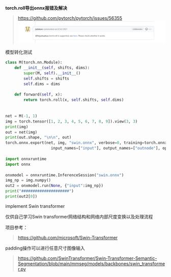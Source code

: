 
__torch.roll导出onnx报错及解决__
>https://github.com/pytorch/pytorch/issues/56355
![](https://github.com/youngx123/pic/blob/main/torch.roll.png?raw=true)

模型转化测试
```python
class M(torch.nn.Module):
    def __init__(self, shifts, dims):
        super(M, self).__init__()
        self.shifts = shifts
        self.dims = dims

    def forward(self, x):
        return torch.roll(x, self.shifts, self.dims)


net = M(-1, 1)
img = torch.tensor([1, 2, 3, 4, 5, 6, 7, 8, 9]).view(3, 3)
print(img)
out = net(img)
print(out.shape, "\n\n", out)
torch.onnx.export(net, img, "swin.onnx", verbose=0, training=torch.onnx.TrainingMode.EVAL,
                    input_names=["input"], output_names=["outnode"], opset_version=11)

import onnxruntime
import onnx

onxmodel = onnxruntime.InferenceSession("swin.onnx")
img_np = img.numpy()
out2 = onxmodel.run(None, {"input":img_np})
print("#####################")
print(out2[0])
```
implement Swin transformer

仅供自己学习Swin transformer网络结构和网络内部尺度变换以及处理流程


项目参考：
>https://github.com/microsoft/Swin-Transformer

padding操作可以进行任意尺寸图像输入
>https://github.com/SwinTransformer/Swin-Transformer-Semantic-Segmentation/blob/main/mmseg/models/backbones/swin_transformer.py
